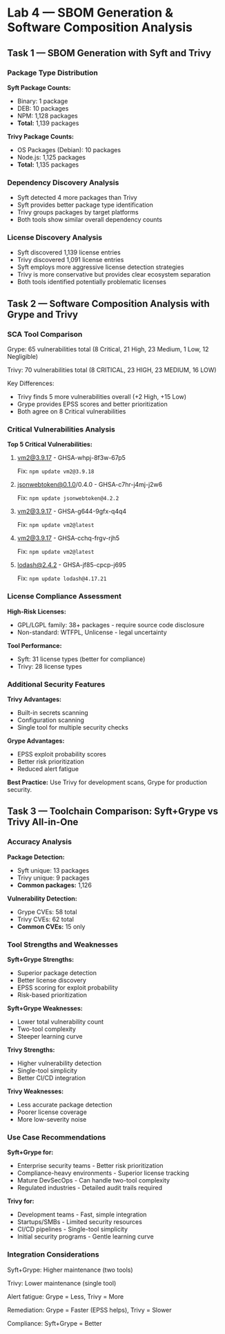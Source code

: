 # Lab 4 — SBOM Generation & Software Composition Analysis

## Task 1 — SBOM Generation with Syft and Trivy

### Package Type Distribution

**Syft Package Counts:**

- Binary: 1 package
- DEB: 10 packages
- NPM: 1,128 packages
- **Total:** 1,139 packages

**Trivy Package Counts:**

- OS Packages (Debian): 10 packages
- Node.js: 1,125 packages
- **Total:** 1,135 packages
### Dependency Discovery Analysis

- Syft detected 4 more packages than Trivy
- Syft provides better package type identification
- Trivy groups packages by target platforms
- Both tools show similar overall dependency counts
### License Discovery Analysis

- Syft discovered 1,139 license entries
- Trivy discovered 1,091 license entries
- Syft employs more aggressive license detection strategies
- Trivy is more conservative but provides clear ecosystem separation
- Both tools identified potentially problematic licenses

## Task 2 — Software Composition Analysis with Grype and Trivy

### SCA Tool Comparison

Grype: 65 vulnerabilities total (8 Critical, 21 High, 23 Medium, 1 Low, 12 Negligible)

Trivy: 70 vulnerabilities total (8 CRITICAL, 23 HIGH, 23 MEDIUM, 16 LOW)

Key Differences:

- Trivy finds 5 more vulnerabilities overall (+2 High, +15 Low)
- Grype provides EPSS scores and better prioritization
- Both agree on 8 Critical vulnerabilities

### Critical Vulnerabilities Analysis

**Top 5 Critical Vulnerabilities:**

1. vm2@3.9.17 - GHSA-whpj-8f3w-67p5

	Fix: `npm update vm2@3.9.18`

3. jsonwebtoken@0.1.0/0.4.0 - GHSA-c7hr-j4mj-j2w6
   
	Fix: `npm update jsonwebtoken@4.2.2`

5. vm2@3.9.17 - GHSA-g644-9gfx-q4q4
   
	Fix: `npm update vm2@latest`

7. vm2@3.9.17 - GHSA-cchq-frgv-rjh5
   
	Fix: `npm update vm2@latest`

9. lodash@2.4.2 - GHSA-jf85-cpcp-j695
    
	Fix: `npm update lodash@4.17.21`

### License Compliance Assessment

**High-Risk Licenses:**

- GPL/LGPL family: 38+ packages - require source code disclosure
- Non-standard: WTFPL, Unlicense - legal uncertainty

**Tool Performance:**

- Syft: 31 license types (better for compliance)
- Trivy: 28 license types

### Additional Security Features

**Trivy Advantages:**

- Built-in secrets scanning
- Configuration scanning
- Single tool for multiple security checks

**Grype Advantages:**

- EPSS exploit probability scores
- Better risk prioritization
- Reduced alert fatigue

**Best Practice:** Use Trivy for development scans, Grype for production security.

## Task 3 — Toolchain Comparison: Syft+Grype vs Trivy All-in-One

### Accuracy Analysis

**Package Detection:**

- Syft unique: 13 packages
- Trivy unique: 9 packages
- **Common packages:** 1,126

**Vulnerability Detection:**

- Grype CVEs: 58 total
- Trivy CVEs: 62 total
- **Common CVEs:** 15 only

### Tool Strengths and Weaknesses

**Syft+Grype Strengths:**

- Superior package detection
- Better license discovery
- EPSS scoring for exploit probability
- Risk-based prioritization

**Syft+Grype Weaknesses:**

- Lower total vulnerability count
- Two-tool complexity
- Steeper learning curve

**Trivy Strengths:**

- Higher vulnerability detection
- Single-tool simplicity
- Better CI/CD integration

**Trivy Weaknesses:**

- Less accurate package detection
- Poorer license coverage
- More low-severity noise

### Use Case Recommendations

**Syft+Grype for:**

- Enterprise security teams - Better risk prioritization
- Compliance-heavy environments - Superior license tracking
- Mature DevSecOps - Can handle two-tool complexity
- Regulated industries - Detailed audit trails required

**Trivy for:**

- Development teams - Fast, simple integration
- Startups/SMBs - Limited security resources
- CI/CD pipelines - Single-tool simplicity
- Initial security programs - Gentle learning curve

### Integration Considerations

Syft+Grype: Higher maintenance (two tools)

Trivy: Lower maintenance (single tool)

Alert fatigue: Grype = Less, Trivy = More

Remediation: Grype = Faster (EPSS helps), Trivy = Slower

Compliance: Syft+Grype = Better
